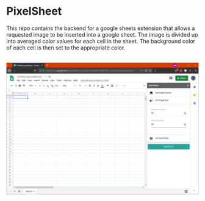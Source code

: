 # PixelSheet

This repo contains the backend for a google sheets extension that allows a requested image to be inserted into a google sheet. The image is divided up into averaged color values for each cell in the sheet. The background color of each cell is then set to the appropriate color.

</br>
<img src="Capture.JPG">

